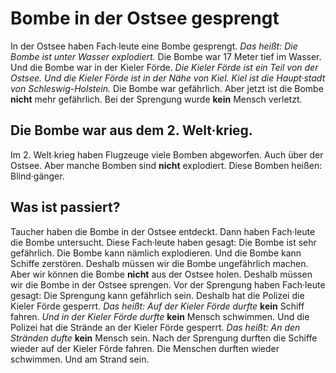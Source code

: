 # Bombe in der Ostsee gesprengt

In der Ostsee haben Fach∙leute eine Bombe gesprengt. *Das heißt:* 
*Die Bombe ist unter Wasser explodiert.* Die Bombe war 17 Meter tief im Wasser. Und die Bombe war in der Kieler Förde. 
*Die Kieler Förde ist ein Teil von der Ostsee.* 
*Und die Kieler Förde ist in der Nähe von Kiel.* 
*Kiel ist die Haupt·stadt von Schleswig-Holstein.* Die Bombe war gefährlich. Aber jetzt ist die Bombe **nicht** mehr gefährlich. Bei der Sprengung wurde **kein** Mensch verletzt. 

## Die Bombe war aus dem 2. Welt·krieg.
Im 2. Welt∙krieg haben Flugzeuge viele Bomben abgeworfen. Auch über der Ostsee. Aber manche Bomben sind **nicht** explodiert. Diese Bomben heißen: Blind·gänger. 

## Was ist passiert?
Taucher haben die Bombe in der Ostsee entdeckt. Dann haben Fach·leute die Bombe untersucht. Diese Fach·leute haben gesagt: Die Bombe ist sehr gefährlich. Die Bombe kann nämlich explodieren. Und die Bombe kann Schiffe zerstören. Deshalb müssen wir die Bombe ungefährlich machen. Aber wir können die Bombe **nicht** aus der Ostsee holen. Deshalb müssen wir die Bombe in der Ostsee sprengen. 
Vor der Sprengung haben Fach·leute gesagt: Die Sprengung kann gefährlich sein. Deshalb hat die Polizei die Kieler Förde gesperrt. *Das heißt:* 
*Auf der Kieler Förde durfte* **kein** Schiff fahren. 
*Und in der Kieler Förde durfte* **kein** Mensch schwimmen. Und die Polizei hat die Strände an der Kieler Förde gesperrt. *Das heißt:* 
*An den Stränden dufte* **kein** Mensch sein. Nach der Sprengung durften die Schiffe wieder auf der Kieler Förde fahren. Die Menschen durften wieder schwimmen. Und am Strand sein. 
